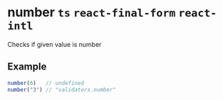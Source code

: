 # number `ts` `react-final-form` `react-intl`

Checks if given value is number

## Example

```js
number(6)   // undefined
number("3") // "validators.number"
```
